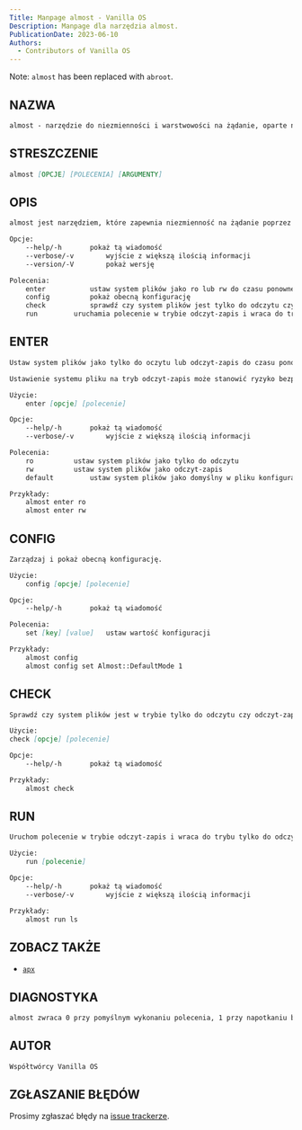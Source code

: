 ```yaml
---
Title: Manpage almost - Vanilla OS
Description: Manpage dla narzędzia almost.
PublicationDate: 2023-06-10
Authors: 
  - Contributors of Vanilla OS
---
```


Note: `almost` has been replaced with `abroot`.

## NAZWA

```md
almost - narzędzie do niezmienności i warstwowości na żądanie, oparte na atrybucie (i)mmutable pliku i tmpfs.
```

## STRESZCZENIE

```md
almost [OPCJE] [POLECENIA] [ARGUMENTY]
```

## OPIS

```md
almost jest narzędziem, które zapewnia niezmienność na żądanie poprzez przełączanie niezmienności plików i katalogów w rootcie systemu. Zapewnia również sposób tworzenia warstw na wierzchu niezmiennych katalogów, pozwalając na testowanie zmian przed ich zatwierdzeniem.

Opcje:
	--help/-h		pokaż tą wiadomość
	--verbose/-v		wyjście z większą ilością informacji
	--version/-V		pokaż wersję

Polecenia:
	enter			ustaw system plików jako ro lub rw do czasu ponownego uruchomienia
	config			pokaż obecną konfigurację
	check			sprawdź czy system plików jest tylko do odczytu czy pozwala na odczyt i zapis 
	run			uruchamia polecenie w trybie odczyt-zapis i wraca do trybu odczytu po jego zakończeniu
```

## ENTER

```md
Ustaw system plików jako tylko do oczytu lub odczyt-zapis do czasu ponownego uruchomienia

Ustawienie systemu pliku na tryb odczyt-zapis może stanowić ryzyko bezpieczeństwa. Zachowaj ostrożność przy korzystaniu z tego ustawnienia.

Użycie:
    enter [opcje] [polecenie]

Opcje:
	--help/-h		pokaż tą wiadomość
	--verbose/-v		wyjście z większą ilością informacji

Polecenia:
	ro			ustaw system plików jako tylko do odczytu
	rw			ustaw system plików jako odczyt-zapis
	default			ustaw system plików jako domyślny w pliku konfiguracyjnym

Przykłady:
	almost enter ro
	almost enter rw
```

## CONFIG

```md
Zarządzaj i pokaż obecną konfigurację.

Użycie:
    config [opcje] [polecenie]

Opcje:
    --help/-h		pokaż tą wiadomość

Polecenia:
    set [key] [value]	ustaw wartość konfiguracji

Przykłady:
    almost config
    almost config set Almost::DefaultMode 1
```

## CHECK

```md
Sprawdź czy system plików jest w trybie tylko do odczytu czy odczyt-zapis.

Użycie:
check [opcje] [polecenie]

Opcje:
	--help/-h		pokaż tą wiadomość

Przykłady:
	almost check
```

## RUN

```md
Uruchom polecenie w trybie odczyt-zapis i wraca do trybu tylko do odczytu po jego zakończeniu.

Użycie:
    run [polecenie]

Opcje:
	--help/-h		pokaż tą wiadomość
	--verbose/-v		wyjście z większą ilością informacji

Przykłady:
    almost run ls
```

## ZOBACZ TAKŻE

- [`apx`](apx)

## DIAGNOSTYKA

```md
almost zwraca 0 przy pomyślnym wykonaniu polecenia, 1 przy napotkaniu błędu.
```

## AUTOR

```md
Współtwórcy Vanilla OS
```

## ZGŁASZANIE BŁĘDÓW

Prosimy zgłaszać błędy na [issue trackerze](https://github.com/Vanilla-OS/almost/issues).
